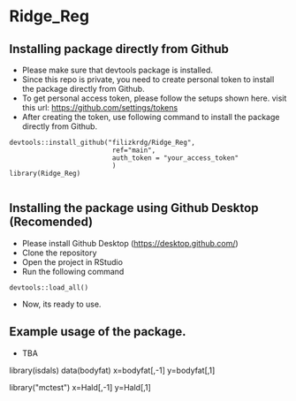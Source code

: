 # Ridge_Reg


## Installing package directly from Github

- Please make sure that devtools package is installed.
- Since this repo is private, you need to create personal token to install the package directly from Github.
- To get personal access token, please follow the setups shown here. visit this url: https://github.com/settings/tokens
- After creating the token, use following command to install the package directly from Github.

```
devtools::install_github("filizkrdg/Ridge_Reg",
                          ref="main",
                          auth_token = "your_access_token"
                          )
library(Ridge_Reg)                          
                        
```


## Installing the package using Github Desktop (Recomended)

- Please install Github Desktop (https://desktop.github.com/)
- Clone the repository
- Open the project in RStudio
- Run the following command

```
devtools::load_all()
```
- Now, its ready to use.

## Example usage of the package.

- TBA




library(isdals)
data(bodyfat)
x=bodyfat[,-1]
y=bodyfat[,1]

library("mctest")
x=Hald[,-1]
y=Hald[,1]
